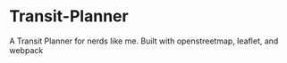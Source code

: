 # Transit-Planner
A Transit Planner for nerds like me.
Built with openstreetmap, leaflet, and webpack
